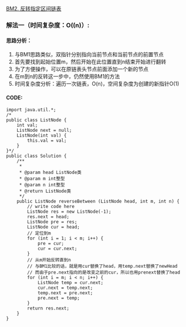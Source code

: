 [BM2. 反转指定区间链表](https://www.nowcoder.com/practice/b58434e200a648c589ca2063f1faf58c?tpId=295&tqId=654&ru=%2Fpractice%2F75e878df47f24fdc9dc3e400ec6058ca&qru=%2Fta%2Fformat-top101%2Fquestion-ranking&sourceUrl=%2Fexam%2Foj)
### 解法一（时间复杂度：O((n)）:
#### 思路分析：
1. 与BM1思路类似，双指针分别指向当前节点和当前节点的前置节点
2. 首先要找到起始位置m，然后开始在此位置直到n结束开始进行翻转
3. 为了方便操作，可以在原链表头节点前面添加一个新的节点
4. 在m到n的反转这一步中，仍然使用BM1的方法
5. 时间复杂度分析：遍历一次链表，O(n)，空间复杂度为创建的新指针O(1)
#### CODE:
```
import java.util.*;
/*
public class ListNode {
    int val;
    ListNode next = null;
    ListNode(int val) {
        this.val = val;
    }
}*/
public class Solution {
    /**
     *
     * @param head ListNode类
     * @param m int整型
     * @param n int整型
     * @return ListNode类
     */
    public ListNode reverseBetween (ListNode head, int m, int n) {
        // write code here
        ListNode res = new ListNode(-1);
        res.next = head;
        ListNode pre = res;
        ListNode cur = head;
        // 定位到m
        for (int i = 1; i < m; i++) {
            pre = cur;
            cur = cur.next;
        }
        // 从m开始反转直到n
        // 与BM1比较的话，就是用cur替换了head，用temp.next替换了newHead
        // 而由于pre.next指向的是改变之前的cur，所以也用prenext替换了head
        for (int i = m; i < n; i++) {
            ListNode temp = cur.next;
            cur.next = temp.next;
            temp.next = pre.next;
            pre.next = temp;
        }
        return res.next;
    }
}
```
